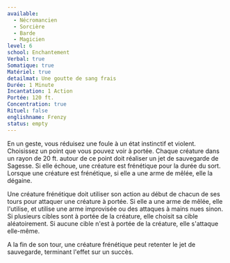 ```yaml
---
available:
  - Nécromancien
  - Sorcière
  - Barde
  - Magicien
level: 6
school: Enchantement
Verbal: true
Somatique: true
Matériel: true
detailmat: Une goutte de sang frais
Durée: 1 Minute
Incantation: 1 Action
Portée: 120 ft.
Concentration: true
Rituel: false
englishname: Frenzy
status: empty
---
```

En un geste, vous réduisez une foule à un état instinctif et violent. Choisissez un point que vous pouvez voir à portée. Chaque créature dans un rayon de 20 ft. autour de ce point doit réaliser un jet de sauvegarde de Sagesse. Si elle échoue, une créature est frénétique pour la durée du sort. Lorsque une créature est frénétique, si elle a une arme de mêlée, elle la dégaine.

Une créature frénétique doit utiliser son action au début de chacun de ses tours pour attaquer une créature à portée. Si elle a une arme de mêlée, elle l'utilise, et utilise une arme improvisée ou des attaques à mains nues sinon. Si plusieurs cibles sont à portée de la créature, elle choisit sa cible aléatoirement. Si aucune cible n'est à portée de la créature, elle s'attaque elle-même.

A la fin de son tour, une créature frénétique peut retenter le jet de sauvegarde, terminant l'effet sur un succès.
